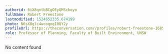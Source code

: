 ```yaml
---
authorid: 6iX8qntbBCgOEyQMSckoyo
fullName: Robert Freestone
lastmodified: 1524652335.674199
photo: N6sX8qlc4wcoqoqI0QY2y
profileUrl: https://theconversation.com//profiles/robert-freestone-168551
role: Professor of Planning, Faculty of Built Environment, UNSW
---
```

No content found